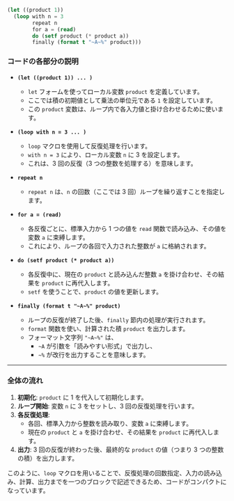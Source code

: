 ```lisp
(let ((product 1))
  (loop with n = 3
        repeat n
        for a = (read)
        do (setf product (* product a))
        finally (format t "~A~%" product)))
```

### コードの各部分の説明

- **`(let ((product 1)) ... )`**  
  - `let` フォームを使ってローカル変数 `product` を定義しています。  
  - ここでは積の初期値として乗法の単位元である `1` を設定しています。  
  - この `product` 変数は、ループ内で各入力値と掛け合わせるために使います。

- **`(loop with n = 3 ... )`**  
  - `loop` マクロを使用して反復処理を行います。  
  - `with n = 3` により、ローカル変数 `n` に 3 を設定します。  
  - これは、3 回の反復（3 つの整数を処理する）を意味します。

- **`repeat n`**  
  - `repeat n` は、`n` の回数（ここでは 3 回）ループを繰り返すことを指定します。

- **`for a = (read)`**  
  - 各反復ごとに、標準入力から 1 つの値を `read` 関数で読み込み、その値を変数 `a` に束縛します。  
  - これにより、ループの各回で入力された整数が `a` に格納されます。

- **`do (setf product (* product a))`**  
  - 各反復中に、現在の `product` と読み込んだ整数 `a` を掛け合わせ、その結果を `product` に再代入します。  
  - `setf` を使うことで、`product` の値を更新します。

- **`finally (format t "~A~%" product)`**  
  - ループの反復が終了した後、`finally` 節内の処理が実行されます。  
  - `format` 関数を使い、計算された積 `product` を出力します。  
  - フォーマット文字列 `"~A~%"` は、  
    - `~A` が引数を「読みやすい形式」で出力し、  
    - `~%` が改行を出力することを意味します。

---

### 全体の流れ

1. **初期化**: `product` に 1 を代入して初期化します。
2. **ループ開始**: 変数 `n` に 3 をセットし、3 回の反復処理を行います。
3. **各反復処理**:  
   - 各回、標準入力から整数を読み取り、変数 `a` に束縛します。  
   - 現在の `product` と `a` を掛け合わせ、その結果を `product` に再代入します。
4. **出力**: 3 回の反復が終わった後、最終的な `product` の値（つまり 3 つの整数の積）を出力します。

このように、`loop` マクロを用いることで、反復処理の回数指定、入力の読み込み、計算、出力までを一つのブロックで記述できるため、コードがコンパクトになっています。